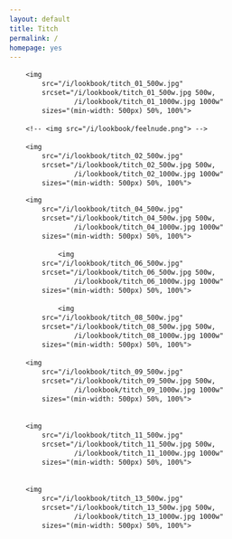 ```yaml
---
layout: default
title: Titch
permalink: /
homepage: yes
---
```

<section class="lookbook">
	
			
		<img
			src="/i/lookbook/titch_01_500w.jpg"
			srcset="/i/lookbook/titch_01_500w.jpg 500w,
					/i/lookbook/titch_01_1000w.jpg 1000w"
			sizes="(min-width: 500px) 50%, 100%">

		<!-- <img src="/i/lookbook/feelnude.png"> -->

		<img 
			src="/i/lookbook/titch_02_500w.jpg"
			srcset="/i/lookbook/titch_02_500w.jpg 500w,
					/i/lookbook/titch_02_1000w.jpg 1000w"
			sizes="(min-width: 500px) 50%, 100%">


<!-- 		<video autoplay loop> omg
			<source src="/i/lookbook/videos/feelnude.mov" type="video/mp4" />
			<source src="movie.ogg" type="video/ogg" />
			Your browser does not support the video tag.
		</video> -->
			
		<img 
			src="/i/lookbook/titch_04_500w.jpg"
			srcset="/i/lookbook/titch_04_500w.jpg 500w,
					/i/lookbook/titch_04_1000w.jpg 1000w"
			sizes="(min-width: 500px) 50%, 100%">

				<img 
			src="/i/lookbook/titch_06_500w.jpg"
			srcset="/i/lookbook/titch_06_500w.jpg 500w,
					/i/lookbook/titch_06_1000w.jpg 1000w"
			sizes="(min-width: 500px) 50%, 100%">

				<img 
			src="/i/lookbook/titch_08_500w.jpg"
			srcset="/i/lookbook/titch_08_500w.jpg 500w,
					/i/lookbook/titch_08_1000w.jpg 1000w"
			sizes="(min-width: 500px) 50%, 100%">

		<img 
			src="/i/lookbook/titch_09_500w.jpg"
			srcset="/i/lookbook/titch_09_500w.jpg 500w,
					/i/lookbook/titch_09_1000w.jpg 1000w"
			sizes="(min-width: 500px) 50%, 100%">


		<img 
			src="/i/lookbook/titch_11_500w.jpg"
			srcset="/i/lookbook/titch_11_500w.jpg 500w,
					/i/lookbook/titch_11_1000w.jpg 1000w"
			sizes="(min-width: 500px) 50%, 100%">

		
		<img 
			src="/i/lookbook/titch_13_500w.jpg"
			srcset="/i/lookbook/titch_13_500w.jpg 500w,
					/i/lookbook/titch_13_1000w.jpg 1000w"
			sizes="(min-width: 500px) 50%, 100%">

</section>